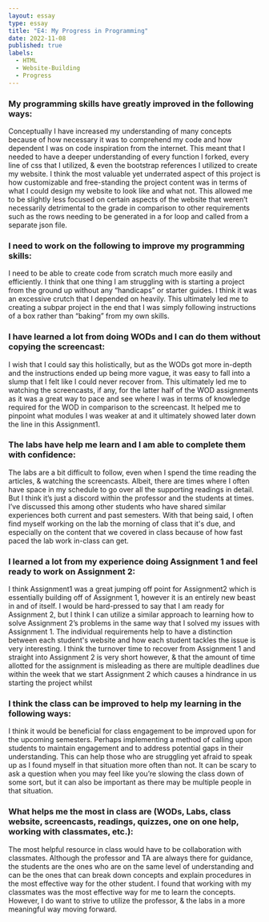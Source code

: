 ```yaml
---
layout: essay
type: essay
title: "E4: My Progress in Programming"
date: 2022-11-08
published: true
labels:
  - HTML
  - Website-Building
  - Progress
---
```


<title> E4 Progress in Programming Report </title>

<h3> My programming skills have greatly improved in the following ways: </h3>

<p>
    Conceptually I have increased my understanding of many concepts because of how necessary it was to comprehend my code and how dependent I was on code inspiration from the internet. This meant that I needed to have a deeper understanding of every function I forked, every line of css that I utilized, & even the bootstrap references I utilized to create my website. I think the most valuable yet underrated aspect of this project is how  customizable and free-standing the project content was in terms of what I could design my website to look like and what not. This allowed me to be slightly less focused on certain aspects of the website that weren’t necessarily detrimental to the grade in comparison to other requirements such as the rows needing to be generated in a for loop and called from a separate json file.
</p>

<h3> I need to work on the following to improve my programming skills: </h3>

<p>
    I need to be able to create code from scratch much more easily and efficiently. I think that one thing I am struggling with is starting a project from the ground up without any “handicaps” or starter guides. I think it was an excessive crutch that I depended on heavily. This ultimately led me to creating a subpar project in the end that I was simply following instructions of a box rather than “baking” from my own skills.
</p>

<h3> I have learned a lot from doing WODs and I can do them without copying the screencast: </h3>

<p>
    I wish that I could say this holistically, but as the WODs got more in-depth and the instructions ended up being more vague, it was easy to fall into a slump that I felt like I could never recover from. This ultimately led me to watching the screencasts, if any, for the latter half of the WOD assignments as it was a great way to pace and see where I was in terms of knowledge required for the WOD in comparison to the screencast. It helped me to pinpoint what modules I was weaker at and it ultimately showed later down the line in this Assignment1.    
</p>

<h3> The labs have help me learn and I am able to complete them with confidence: </h3>

<p>
    The labs are a bit difficult to follow, even when I spend the time reading the articles, & watching the screencasts. Albeit, there are times where I often have space in my schedule to go over all the supporting readings in detail. But I think it’s just a discord within the professor and the students at times. I’ve discussed this among other students who have shared similar experiences both current and past semesters. With that being said, I often find myself working on the lab the morning of class that it's due, and especially on the content that we covered in class because of how fast paced the lab work in-class can get.
</p>

<h3> I learned a lot from my experience doing Assignment 1 and feel ready to work on Assignment 2:</h3>

<p>
    I think Assignment1 was a great jumping off point for Assignment2 which is essentially building off of Assignment 1, however it is an entirely new beast in and of itself. I would be hard-pressed to say that I am ready for Assignment 2, but I think I can utilize a similar approach to learning how to solve Assignment 2’s problems in the same way that I solved my issues with Assignment 1. The individual requirements help to have a distinction between each student's website and how each student tackles the issue is very interesting. I think the turnover time to recover from Assignment 1 and straight into Assignment 2 is very short however, & that the amount of time allotted for the assignment is misleading as there are multiple deadlines due within the week that we start Assignment 2 which causes a hindrance in us starting the project whilst 
</p>

<h3> I think the class can be improved to help my learning in the following ways: </h3>

<p>
    I think it would be beneficial for class engagement to be improved upon for the upcoming semesters. Perhaps implementing a method of calling upon students to maintain engagement and to address potential gaps in their understanding. This can help those who are struggling yet afraid to speak up as I found myself in that situation more often than not. It can be scary to ask a question when you may feel like you’re slowing the class down of some sort, but it can also be important as there may be multiple people in that situation.    
</p>

<h3>What helps me the most in class are (WODs, Labs, class website, screencasts, readings, quizzes, one on one help, working with classmates, etc.):</h3>

<p>
    The most helpful resource in class would have to be collaboration with classmates. Although the professor and TA are always there for guidance, the students are the ones who are on the same level of understanding and can be the ones that can break down concepts and explain procedures in the most effective way for the other student. I found that working with my classmates was the most effective way for me to learn the concepts. However, I do want to strive to utilize the professor, & the labs in a more meaningful way moving forward.
</p>